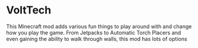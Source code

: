 
VoltTech
=======

This Minecraft mod adds various fun things to play around with and change how you play the game.
From Jetpacks to Automatic Torch Placers and even gaining the ability to walk through walls, this mod has lots of options